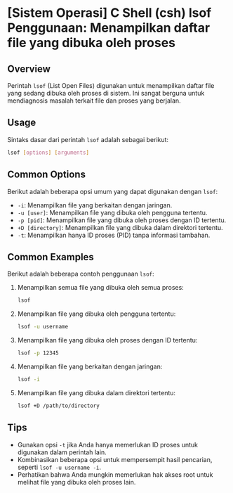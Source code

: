 # [Sistem Operasi] C Shell (csh) lsof Penggunaan: Menampilkan daftar file yang dibuka oleh proses

## Overview
Perintah `lsof` (List Open Files) digunakan untuk menampilkan daftar file yang sedang dibuka oleh proses di sistem. Ini sangat berguna untuk mendiagnosis masalah terkait file dan proses yang berjalan.

## Usage
Sintaks dasar dari perintah `lsof` adalah sebagai berikut:

```bash
lsof [options] [arguments]
```

## Common Options
Berikut adalah beberapa opsi umum yang dapat digunakan dengan `lsof`:

- `-i`: Menampilkan file yang berkaitan dengan jaringan.
- `-u [user]`: Menampilkan file yang dibuka oleh pengguna tertentu.
- `-p [pid]`: Menampilkan file yang dibuka oleh proses dengan ID tertentu.
- `+D [directory]`: Menampilkan file yang dibuka dalam direktori tertentu.
- `-t`: Menampilkan hanya ID proses (PID) tanpa informasi tambahan.

## Common Examples
Berikut adalah beberapa contoh penggunaan `lsof`:

1. Menampilkan semua file yang dibuka oleh semua proses:
   ```bash
   lsof
   ```

2. Menampilkan file yang dibuka oleh pengguna tertentu:
   ```bash
   lsof -u username
   ```

3. Menampilkan file yang dibuka oleh proses dengan ID tertentu:
   ```bash
   lsof -p 12345
   ```

4. Menampilkan file yang berkaitan dengan jaringan:
   ```bash
   lsof -i
   ```

5. Menampilkan file yang dibuka dalam direktori tertentu:
   ```bash
   lsof +D /path/to/directory
   ```

## Tips
- Gunakan opsi `-t` jika Anda hanya memerlukan ID proses untuk digunakan dalam perintah lain.
- Kombinasikan beberapa opsi untuk mempersempit hasil pencarian, seperti `lsof -u username -i`.
- Perhatikan bahwa Anda mungkin memerlukan hak akses root untuk melihat file yang dibuka oleh proses lain.